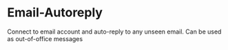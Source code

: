 # Email-Autoreply
Connect to email account and auto-reply to any unseen email. Can be used as out-of-office messages
